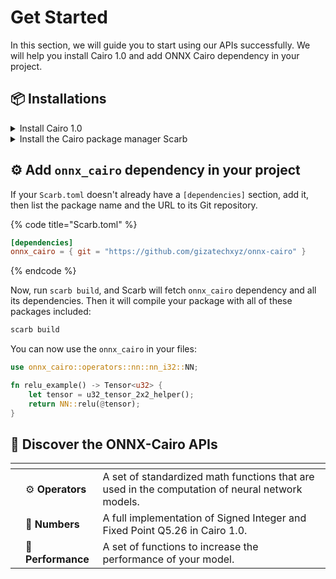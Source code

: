 # Get Started

In this section, we will guide you to start using our APIs successfully. We will help you install Cairo 1.0 and add ONNX Cairo dependency in your project.

## 📦 Installations

<details>

<summary>Install Cairo 1.0</summary>

#### Step 1: Install Cairo 1.0

There are different ways to install Cairo 1.0. Use the one that suits you best: [Cairo 1.0 installer](https://cairo-book.github.io/ch01-01-installation.html).

#### Step 2: Setup Language Server

Install the Cairo 1 **VS Code Extension** for proper syntax highlighting and code navigation. Just follow the steps indicated [here](https://github.com/starkware-libs/cairo/blob/main/vscode-cairo/README.md).

</details>

<details>

<summary>Install the Cairo package manager Scarb</summary>

#### Step 1: Install Scarb

Follow the installation guide on the [Scarb's Website](https://docs.swmansion.com/scarb/download).

#### Step 2: Create a new Scarb project

Follow the instructions [here](https://docs.swmansion.com/scarb/docs/guides/creating-a-new-package) to start a new Scarb project.

</details>

## ⚙️ Add `onnx_cairo` dependency in your project

If your `Scarb.toml` doesn't already have a `[dependencies]` section, add it, then list the package name and the URL to its Git repository.

{% code title="Scarb.toml" %}
```toml
[dependencies]
onnx_cairo = { git = "https://github.com/gizatechxyz/onnx-cairo" }
```
{% endcode %}

Now, run `scarb build`, and Scarb will fetch `onnx_cairo` dependency and all its dependencies. Then it will compile your package with all of these packages included:

```sh
scarb build
```

You can now use the `onnx_cairo` in your files:

```rust
use onnx_cairo::operators::nn::nn_i32::NN;

fn relu_example() -> Tensor<u32> {
    let tensor = u32_tensor_2x2_helper();
    return NN::relu(@tensor);
}
```

## 🔭 Discover the ONNX-Cairo APIs

<table data-view="cards"><thead><tr><th></th><th></th><th></th></tr></thead><tbody><tr><td></td><td>⚙️ <strong>Operators</strong></td><td>A set of standardized math functions that are used in the computation of neural network models.</td></tr><tr><td></td><td>🔢 <strong>Numbers</strong></td><td>A full implementation of Signed Integer and Fixed Point Q5.26 in Cairo 1.0.</td></tr><tr><td></td><td>🚀 <strong>Performance</strong></td><td>A set of functions to increase the performance of your model.</td></tr></tbody></table>
